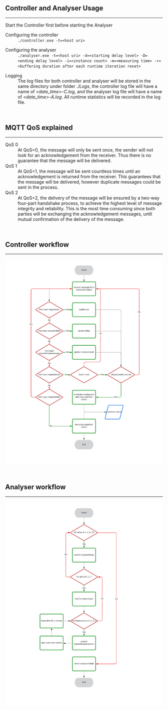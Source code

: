 ## Controller and Analyser Usage
---
Start the Controller first before starting the Analyser

<dl>
    <dt>Configuring the controller</dt>
    <dd><code>./controller.exe -t=&lt;host uri&gt;</code></dd>
</dl>

<dl>
    <dt>Configuring the analyser</dt>
    <dd><code>./analyser.exe -t=&lt;host uri&gt; -d=&lt;starting delay level&gt; -D=&lt;ending delay level&gt; -i=&lt;instance count&gt; -m=&lt;measuring time&gt; -r=&lt;buffering duration after each runtime iteration reset&gt;</code></dd>
</dl>

<dl>
    <dt>Logging</dt>
    <dd>The log files for both controller and analyser will be stored in the same directory under folder <i>./Logs</i>, the controller log file will have a name of <i>&lt;date_time&gt;-C.log</i>, and the analyser log file will have a name of <i>&lt;date_time&gt;-A.log</i>. All runtime statistics will be recorded in the log file.</dd>
</dl>

<br>

## MQTT QoS explained
---
<dl>
    <dt>QoS 0</dt>
    <dd>At QoS=0, the message will only be sent once, the sender will not look for an acknowledgement from the receiver. Thus there is no guarantee that the message will be delivered.</dd>
    <dt>QoS 1</dt>
    <dd>At QoS=1, the message will be sent countless times until an acknowledgement is returned from the receiver. This guarantees that the message will be delivered, however duplicate messages could be sent in the process.</dd>
    <dt>QoS 2</dt>
    <dd>At QoS=2, the delivery of the message will be ensured by a two-way four-part handshake process, to achieve the highest level of message integrity and reliability. This is the most time consuming since both parties will be exchanging the acknowledgement messages, until mutual confirmation of the delivery of the message.</dd>
</dl>

<br>

## Controller workflow
---
![](controller-flowchart.png)

<br>

## Analyser workflow
---
![](analyser-flowchart.png)